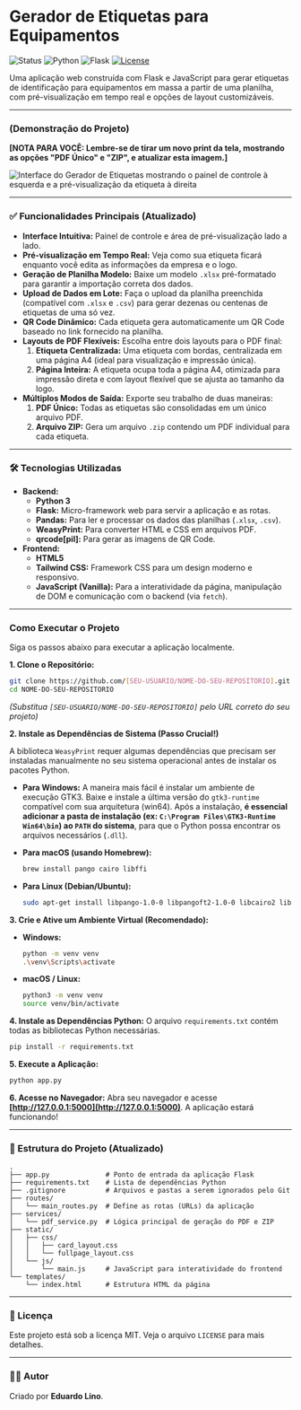 # Gerador de Etiquetas para Equipamentos

![Status](https://img.shields.io/badge/status-concluído-green)
![Python](https://img.shields.io/badge/Python-3.8+-blue.svg)
![Flask](https://img.shields.io/badge/Flask-2.x-black.svg)
[![License](https://img.shields.io/badge/License-MIT-yellow.svg)](https://github.com/eduardoliino/gerador-de-etiquetas-flask/blob/main/LICENSE)

Uma aplicação web construída com Flask e JavaScript para gerar etiquetas de identificação para equipamentos em massa a partir de uma planilha, com pré-visualização em tempo real e opções de layout customizáveis.

---

###  (Demonstração do Projeto)

**[NOTA PARA VOCÊ: Lembre-se de tirar um novo print da tela, mostrando as opções "PDF Único" e "ZIP", e atualizar esta imagem.]**

![Interface do Gerador de Etiquetas mostrando o painel de controle à esquerda e a pré-visualização da etiqueta à direita](https://github.com/user-attachments/assets/3ed42315-7c1d-4f05-9edf-b28d1f516675)

---

### ✅ Funcionalidades Principais (Atualizado)

*   **Interface Intuitiva:** Painel de controle e área de pré-visualização lado a lado.
*   **Pré-visualização em Tempo Real:** Veja como sua etiqueta ficará enquanto você edita as informações da empresa e o logo.
*   **Geração de Planilha Modelo:** Baixe um modelo `.xlsx` pré-formatado para garantir a importação correta dos dados.
*   **Upload de Dados em Lote:** Faça o upload da planilha preenchida (compatível com `.xlsx` e `.csv`) para gerar dezenas ou centenas de etiquetas de uma só vez.
*   **QR Code Dinâmico:** Cada etiqueta gera automaticamente um QR Code baseado no link fornecido na planilha.
*   **Layouts de PDF Flexíveis:** Escolha entre dois layouts para o PDF final:
    1.  **Etiqueta Centralizada:** Uma etiqueta com bordas, centralizada em uma página A4 (ideal para visualização e impressão única).
    2.  **Página Inteira:** A etiqueta ocupa toda a página A4, otimizada para impressão direta e com layout flexível que se ajusta ao tamanho da logo.
*   **Múltiplos Modos de Saída:** Exporte seu trabalho de duas maneiras:
    1.  **PDF Único:** Todas as etiquetas são consolidadas em um único arquivo PDF.
    2.  **Arquivo ZIP:** Gera um arquivo `.zip` contendo um PDF individual para cada etiqueta.

---

### 🛠️ Tecnologias Utilizadas

*   **Backend:**
    *   **Python 3**
    *   **Flask:** Micro-framework web para servir a aplicação e as rotas.
    *   **Pandas:** Para ler e processar os dados das planilhas (`.xlsx`, `.csv`).
    *   **WeasyPrint:** Para converter HTML e CSS em arquivos PDF.
    *   **qrcode[pil]:** Para gerar as imagens de QR Code.
*   **Frontend:**
    *   **HTML5**
    *   **Tailwind CSS:** Framework CSS para um design moderno e responsivo.
    *   **JavaScript (Vanilla):** Para a interatividade da página, manipulação de DOM e comunicação com o backend (via `fetch`).

---

###  Como Executar o Projeto

Siga os passos abaixo para executar a aplicação localmente.

**1. Clone o Repositório:**
```bash
git clone https://github.com/[SEU-USUARIO/NOME-DO-SEU-REPOSITORIO].git
cd NOME-DO-SEU-REPOSITORIO
```
*(Substitua `[SEU-USUARIO/NOME-DO-SEU-REPOSITORIO]` pelo URL correto do seu projeto)*

**2. Instale as Dependências de Sistema (Passo Crucial!)**

A biblioteca `WeasyPrint` requer algumas dependências que precisam ser instaladas manualmente no seu sistema operacional antes de instalar os pacotes Python.

*   **Para Windows:**
    A maneira mais fácil é instalar um ambiente de execução GTK3. Baixe e instale a última versão do `gtk3-runtime` compatível com sua arquitetura (win64). Após a instalação, **é essencial adicionar a pasta de instalação (ex: `C:\Program Files\GTK3-Runtime Win64\bin`) ao `PATH` do sistema**, para que o Python possa encontrar os arquivos necessários (`.dll`).

*   **Para macOS (usando Homebrew):**
    ```bash
    brew install pango cairo libffi
    ```

*   **Para Linux (Debian/Ubuntu):**
    ```bash
    sudo apt-get install libpango-1.0-0 libpangoft2-1.0-0 libcairo2 libffi-dev
    ```

**3. Crie e Ative um Ambiente Virtual (Recomendado):**
*   **Windows:**
    ```bash
    python -m venv venv
    .\venv\Scripts\activate
    ```
*   **macOS / Linux:**
    ```bash
    python3 -m venv venv
    source venv/bin/activate
    ```

**4. Instale as Dependências Python:**
O arquivo `requirements.txt` contém todas as bibliotecas Python necessárias.
```bash
pip install -r requirements.txt
```

**5. Execute a Aplicação:**
```bash
python app.py
```

**6. Acesse no Navegador:**
Abra seu navegador e acesse **[http://127.0.0.1:5000](http://127.0.0.1:5000)**. A aplicação estará funcionando!

---

### 📂 Estrutura do Projeto (Atualizado)
```
.
├── app.py              # Ponto de entrada da aplicação Flask
├── requirements.txt    # Lista de dependências Python
├── .gitignore          # Arquivos e pastas a serem ignorados pelo Git
├── routes/
│   └── main_routes.py  # Define as rotas (URLs) da aplicação
├── services/
│   └── pdf_service.py  # Lógica principal de geração do PDF e ZIP
├── static/
│   ├── css/
│   │   ├── card_layout.css
│   │   └── fullpage_layout.css
│   └── js/
│       └── main.js     # JavaScript para interatividade do frontend
└── templates/
    └── index.html      # Estrutura HTML da página
```

---

### 📄 Licença

Este projeto está sob a licença MIT. Veja o arquivo `LICENSE` para mais detalhes.

---

### 👨‍💻 Autor

Criado por **Eduardo Lino**.
```